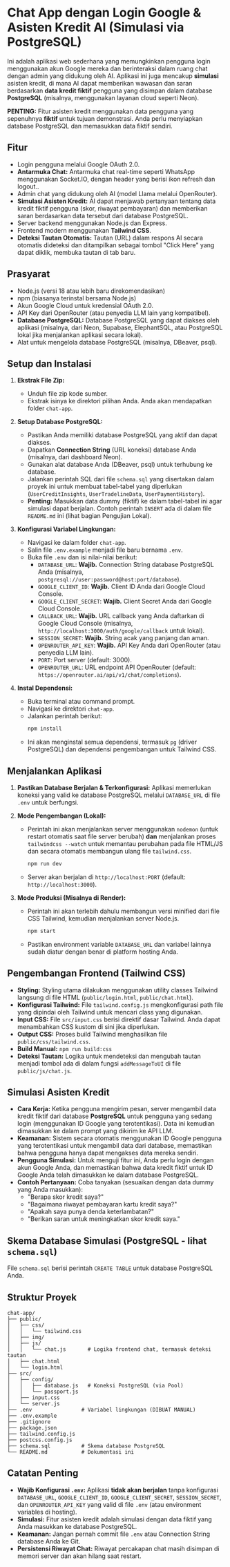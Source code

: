 # Chat App dengan Login Google & Asisten Kredit AI (Simulasi via PostgreSQL)

Ini adalah aplikasi web sederhana yang memungkinkan pengguna login menggunakan akun Google mereka dan berinteraksi dalam ruang chat dengan admin yang didukung oleh AI. Aplikasi ini juga mencakup **simulasi** asisten kredit, di mana AI dapat memberikan wawasan dan saran berdasarkan **data kredit fiktif** pengguna yang disimpan dalam database **PostgreSQL** (misalnya, menggunakan layanan cloud seperti Neon).

**PENTING:** Fitur asisten kredit menggunakan data pengguna yang sepenuhnya **fiktif** untuk tujuan demonstrasi. Anda perlu menyiapkan database PostgreSQL dan memasukkan data fiktif sendiri.

## Fitur

*   Login pengguna melalui Google OAuth 2.0.
*   **Antarmuka Chat:** Antarmuka chat real-time seperti WhatsApp menggunakan Socket.IO, dengan header yang berisi ikon refresh dan logout..
*   Admin chat yang didukung oleh AI (model Llama melalui OpenRouter).
*   **Simulasi Asisten Kredit:** AI dapat menjawab pertanyaan tentang data kredit fiktif pengguna (skor, riwayat pembayaran) dan memberikan saran berdasarkan data tersebut dari database PostgreSQL.
*   Server backend menggunakan Node.js dan Express.
*   Frontend modern menggunakan **Tailwind CSS**.
*   **Deteksi Tautan Otomatis:** Tautan (URL) dalam respons AI secara otomatis dideteksi dan ditampilkan sebagai tombol "Click Here" yang dapat diklik, membuka tautan di tab baru.

## Prasyarat

*   Node.js (versi 18 atau lebih baru direkomendasikan)
*   npm (biasanya terinstal bersama Node.js)
*   Akun Google Cloud untuk kredensial OAuth 2.0.
*   API Key dari OpenRouter (atau penyedia LLM lain yang kompatibel).
*   **Database PostgreSQL:** Database PostgreSQL yang dapat diakses oleh aplikasi (misalnya, dari Neon, Supabase, ElephantSQL, atau PostgreSQL lokal jika menjalankan aplikasi secara lokal).
*   Alat untuk mengelola database PostgreSQL (misalnya, DBeaver, psql).

## Setup dan Instalasi

1.  **Ekstrak File Zip:**
    *   Unduh file zip kode sumber.
    *   Ekstrak isinya ke direktori pilihan Anda. Anda akan mendapatkan folder `chat-app`.

2.  **Setup Database PostgreSQL:**
    *   Pastikan Anda memiliki database PostgreSQL yang aktif dan dapat diakses.
    *   Dapatkan **Connection String** (URL koneksi) database Anda (misalnya, dari dashboard Neon).
    *   Gunakan alat database Anda (DBeaver, psql) untuk terhubung ke database.
    *   Jalankan perintah SQL dari file `schema.sql` yang disertakan dalam proyek ini untuk membuat tabel-tabel yang diperlukan (`UserCreditInsights`, `UserTradelineData`, `UserPaymentHistory`).
    *   **Penting:** Masukkan data dummy (fiktif) ke dalam tabel-tabel ini agar simulasi dapat berjalan. Contoh perintah `INSERT` ada di dalam file `README.md` ini (lihat bagian Pengujian Lokal).

3.  **Konfigurasi Variabel Lingkungan:**
    *   Navigasi ke dalam folder `chat-app`.
    *   Salin file `.env.example` menjadi file baru bernama `.env`.
    *   Buka file `.env` dan isi nilai-nilai berikut:
        *   `DATABASE_URL`: **Wajib.** Connection String database PostgreSQL Anda (misalnya, `postgresql://user:password@host:port/database`).
        *   `GOOGLE_CLIENT_ID`: **Wajib.** Client ID Anda dari Google Cloud Console.
        *   `GOOGLE_CLIENT_SECRET`: **Wajib.** Client Secret Anda dari Google Cloud Console.
        *   `CALLBACK_URL`: **Wajib.** URL callback yang Anda daftarkan di Google Cloud Console (misalnya, `http://localhost:3000/auth/google/callback` untuk lokal).
        *   `SESSION_SECRET`: **Wajib.** String acak yang panjang dan aman.
        *   `OPENROUTER_API_KEY`: **Wajib.** API Key Anda dari OpenRouter (atau penyedia LLM lain).
        *   `PORT`: Port server (default: 3000).
        *   `OPENROUTER_URL`: URL endpoint API OpenRouter (default: `https://openrouter.ai/api/v1/chat/completions`).

4.  **Instal Dependensi:**
    *   Buka terminal atau command prompt.
    *   Navigasi ke direktori `chat-app`.
    *   Jalankan perintah berikut:
        ```bash
        npm install
        ```
    *   Ini akan menginstal semua dependensi, termasuk `pg` (driver PostgreSQL) dan dependensi pengembangan untuk Tailwind CSS.

## Menjalankan Aplikasi

1.  **Pastikan Database Berjalan & Terkonfigurasi:** Aplikasi memerlukan koneksi yang valid ke database PostgreSQL melalui `DATABASE_URL` di file `.env` untuk berfungsi.

2.  **Mode Pengembangan (Lokal):**
    *   Perintah ini akan menjalankan server menggunakan `nodemon` (untuk restart otomatis saat file server berubah) **dan** menjalankan proses `tailwindcss --watch` untuk memantau perubahan pada file HTML/JS dan secara otomatis membangun ulang file `tailwind.css`.
        ```bash
        npm run dev
        ```
    *   Server akan berjalan di `http://localhost:PORT` (default: `http://localhost:3000`).

3.  **Mode Produksi (Misalnya di Render):**
    *   Perintah ini akan terlebih dahulu membangun versi minified dari file CSS Tailwind, kemudian menjalankan server Node.js.
        ```bash
        npm start
        ```
    *   Pastikan environment variable `DATABASE_URL` dan variabel lainnya sudah diatur dengan benar di platform hosting Anda.

## Pengembangan Frontend (Tailwind CSS)

*   **Styling:** Styling utama dilakukan menggunakan utility classes Tailwind langsung di file HTML (`public/login.html`, `public/chat.html`).
*   **Konfigurasi Tailwind:** File `tailwind.config.js` mengkonfigurasi path file yang dipindai oleh Tailwind untuk mencari class yang digunakan.
*   **Input CSS:** File `src/input.css` berisi direktif dasar Tailwind. Anda dapat menambahkan CSS kustom di sini jika diperlukan.
*   **Output CSS:** Proses build Tailwind menghasilkan file `public/css/tailwind.css`.
*   **Build Manual:** `npm run build:css`
*   **Deteksi Tautan:** Logika untuk mendeteksi dan mengubah tautan menjadi tombol ada di dalam fungsi `addMessageToUI` di file `public/js/chat.js`.

## Simulasi Asisten Kredit

*   **Cara Kerja:** Ketika pengguna mengirim pesan, server mengambil data kredit fiktif dari database **PostgreSQL** untuk pengguna yang sedang login (menggunakan ID Google yang terotentikasi). Data ini kemudian dimasukkan ke dalam prompt yang dikirim ke API LLM.
*   **Keamanan:** Sistem secara otomatis menggunakan ID Google pengguna yang terotentikasi untuk mengambil data dari database, memastikan bahwa pengguna hanya dapat mengakses data mereka sendiri.
*   **Pengguna Simulasi:** Untuk menguji fitur ini, Anda perlu login dengan akun Google Anda, dan memastikan bahwa data kredit fiktif untuk ID Google Anda telah dimasukkan ke dalam database PostgreSQL.
*   **Contoh Pertanyaan:** Coba tanyakan (sesuaikan dengan data dummy yang Anda masukkan):
    *   "Berapa skor kredit saya?"
    *   "Bagaimana riwayat pembayaran kartu kredit saya?"
    *   "Apakah saya punya denda keterlambatan?"
    *   "Berikan saran untuk meningkatkan skor kredit saya."

## Skema Database Simulasi (PostgreSQL - lihat `schema.sql`)

File `schema.sql` berisi perintah `CREATE TABLE` untuk database PostgreSQL Anda.

## Struktur Proyek

```
chat-app/
├── public/
│   ├── css/
│   │   └── tailwind.css
│   ├── img/
│   ├── js/
│   │   └── chat.js       # Logika frontend chat, termasuk deteksi tautan
│   ├── chat.html
│   └── login.html
├── src/
│   ├── config/
│   │   ├── database.js   # Koneksi PostgreSQL (via Pool)
│   │   └── passport.js
│   ├── input.css
│   └── server.js
├── .env                # Variabel lingkungan (DIBUAT MANUAL)
├── .env.example
├── .gitignore
├── package.json
├── tailwind.config.js
├── postcss.config.js
├── schema.sql          # Skema database PostgreSQL
└── README.md           # Dokumentasi ini
```

## Catatan Penting

*   **Wajib Konfigurasi `.env`:** Aplikasi **tidak akan berjalan** tanpa konfigurasi `DATABASE_URL`, `GOOGLE_CLIENT_ID`, `GOOGLE_CLIENT_SECRET`, `SESSION_SECRET`, dan `OPENROUTER_API_KEY` yang valid di file `.env` (atau environment variables di hosting).
*   **Simulasi:** Fitur asisten kredit adalah simulasi dengan data fiktif yang Anda masukkan ke database PostgreSQL.
*   **Keamanan:** Jangan pernah commit file `.env` atau Connection String database Anda ke Git.
*   **Persistensi Riwayat Chat:** Riwayat percakapan chat masih disimpan di memori server dan akan hilang saat restart.
